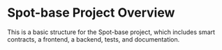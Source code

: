 # Spot-base Project Overview

This is a basic structure for the Spot-base project, which includes smart contracts, a frontend, a backend, tests, and documentation.